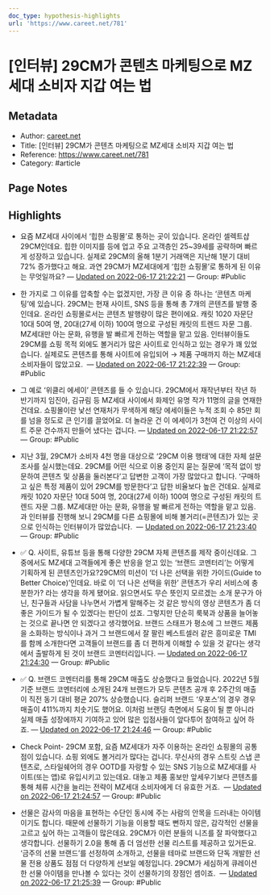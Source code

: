 ```yaml
---
doc_type: hypothesis-highlights
url: 'https://www.careet.net/781'
---
```


# [인터뷰] 29CM가 콘텐츠 마케팅으로 MZ세대 소비자 지갑 여는 법

## Metadata
- Author: [careet.net]()
- Title: [인터뷰] 29CM가 콘텐츠 마케팅으로 MZ세대 소비자 지갑 여는 법
- Reference: https://www.careet.net/781
- Category: #article

## Page Notes
## Highlights
- 요즘 MZ세대 사이에서 ‘힙한 쇼핑몰’로 통하는 곳이 있습니다. 온라인 셀렉트샵 29CM인데요. 힙한 이미지를 등에 업고 주요 고객층인 25~39세를 공략하며 빠르게 성장하고 있습니다. 실제로 29CM의 올해 1분기 거래액은 지난해 1분기 대비 72% 증가했다고 해요. 과연 29CM가 MZ세대에게 ‘힙한 쇼핑몰’로 통하게 된 이유는 무엇일까요? — [Updated on 2022-06-17 21:22:21](https://hyp.is/I0wwgu44EeyPp48ly8wC9g/www.careet.net/781) — Group: #Public

- 한 가지로 그 이유를 압축할 수는 없겠지만, 가장 큰 이유 중 하나는 ‘콘텐츠 마케팅’에 있습니다. 29CM는 현재 사이트, SNS 등을 통해 총 7개의 콘텐츠를 발행 중인데요. 온라인 쇼핑몰로서는 콘텐츠 발행량이 많은 편이에요. 캐릿 1020 자문단 10대 50여 명, 20대(27세 이하) 100여 명으로 구성된 캐릿의 트렌드 자문 그룹. MZ세대만 아는 문화, 유행을 발 빠르게 전하는 역할을 맡고 있음. 인터뷰이들도 29CM를 쇼핑 목적 외에도 볼거리가 많은 사이트로 인식하고 있는 경우가 꽤 있었습니다. 실제로도 콘텐츠를 통해 사이트에 유입되어 → 제품 구매까지 하는 MZ세대 소비자들이 많았고요.  — [Updated on 2022-06-17 21:22:39](https://hyp.is/LfcFeu44EeyYtVekTWyAHQ/www.careet.net/781) — Group: #Public

- 그 예로 ‘위클리 에세이’ 콘텐츠를 들 수 있습니다. 29CM에서 재작년부터 작년 하반기까지 임진아, 김규림 등 MZ세대 사이에서 화제인 유명 작가 11명의 글을 연재한 건데요. 쇼핑몰이란 낯선 연재처가 무색하게 해당 에세이들은 누적 조회 수 85만 회를 넘을 정도로 큰 인기를 끌었어요. 더 놀라운 건 이 에세이가 3천여 건 이상의 사이트 주문 건수까지 만들어 냈다는 겁니다. — [Updated on 2022-06-17 21:22:57](https://hyp.is/OHV7xu44EeyMDxuX6JuueQ/www.careet.net/781) — Group: #Public

- 지난 3월, 29CM가 소비자 4천 명을 대상으로 ‘29CM 이용 행태’에 대한 자체 설문조사를 실시했는데요. 29CM를 어떤 식으로 이용 중인지 묻는 질문에 ‘목적 없이 방문하여 콘텐츠 및 상품을 둘러본다’고 답변한 고객이 가장 많았다고 합니다. ‘구매하고 싶은 특정 제품이 있어 29CM를 방문한다’고 답한 비율보다 높은 건데요. 실제로 캐릿 1020 자문단 10대 50여 명, 20대(27세 이하) 100여 명으로 구성된 캐릿의 트렌드 자문 그룹. MZ세대만 아는 문화, 유행을 발 빠르게 전하는 역할을 맡고 있음. 과 인터뷰를 진행해 보니 29CM를 다른 쇼핑몰에 비해 볼거리(=콘텐츠)가 있는 곳으로 인식하는 인터뷰이가 많았습니다.  — [Updated on 2022-06-17 21:23:40](https://hyp.is/Ul3eeu44EeyYtpv2gUeyvQ/www.careet.net/781) — Group: #Public

- ✅ Q. 사이트, 유튜브 등을 통해 다양한 29CM 자체 콘텐츠를 제작 중이신데요. 그중에서도 MZ세대 고객들에게 좋은 반응을 얻고 있는 ‘브랜드 코멘터리’는 어떻게 기획하게 된 콘텐츠인가요?29CM의 미션이 ‘더 나은 선택을 위한 가이드(Guide to Better Choice)’인데요. 바로 이 ‘더 나은 선택을 위한’ 콘텐츠가 우리 서비스에 충분한가? 라는 생각을 하게 됐어요. 읽으면서도 무슨 뜻인지 모르겠는 소개 문구가 아닌, 친구들과 사담을 나누면서 가볍게 말해주는 것 같은 방식의 영상 콘텐츠가 좀 더 좋은 가이드가 될 수 있겠다는 판단이 섰죠. 그렇지만 단순히 룩북과 상품을 늘어놓는 것으로 끝나면 안 되겠다고 생각했어요. 브랜드 스태프가 평소에 그 브랜드 제품을 소화하는 방식이나 과거 그 브랜드에서 잘 팔린 베스트셀러 같은 흥미로운 TMI를 함께 소개한다면 고객들이 브랜드를 좀 더 편하게 이해할 수 있을 것 같다는 생각에서 출발하게 된 것이 브랜드 코멘터리입니다. — [Updated on 2022-06-17 21:24:30](https://hyp.is/b_AVwO44Eey2Aq-eypYQhg/www.careet.net/781) — Group: #Public

- ✅ Q. 브랜드 코멘터리를 통해 29CM 매출도 상승했다고 들었습니다. 2022년 5월 기준 브랜드 코멘터리에 소개된 24개 브랜드가 모두 콘텐츠 공개 후 2주간의 매출이 직전 동기 대비 평균 207% 상승했습니다. 슬리퍼 브랜드 ‘우포스’의 경우 경우 매출이 411%까지 치솟기도 했어요. 이처럼 브랜딩 측면에서 도움이 될 뿐 아니라 실제 매출 성장에까지 기여하고 있어 많은 입점사들이 앞다투어 참여하고 싶어 하죠. — [Updated on 2022-06-17 21:24:46](https://hyp.is/ea69AO44Eeyvjx_hDgtNPw/www.careet.net/781) — Group: #Public

- Check Point- 29CM 포함, 요즘 MZ세대가 자주 이용하는 온라인 쇼핑몰의 공통점이 있습니다. 쇼핑 외에도 볼거리가 많다는 겁니다. 무신사의 경우 스트릿 스냅 콘텐츠로, 스타일쉐어의 경우 OOTD를 자랑할 수 있는 SNS 기능으로 MZ세대를 사이트(또는 앱)로 유입시키고 있는데요. 대놓고 제품 홍보만 앞세우기보다 콘텐츠를 통해 체류 시간을 늘리는 전략이 MZ세대 소비자에게 더 유효한 거죠.  — [Updated on 2022-06-17 21:24:57](https://hyp.is/f_5Z6u44Eey0pOee4JIaCA/www.careet.net/781) — Group: #Public

- 선물은 감사의 마음을 표현하는 수단인 동시에 주는 사람의 안목을 드러내는 아이템이기도 합니다. 때문에 선물하기 기능을 이용할 때도 뻔하지 않은, 감각적인 선물을 고르고 싶어 하는 고객들이 많은데요. 29CM가 이런 분들의 니즈를 잘 파악했다고 생각합니다. 선물하기 2.0을 통해 좀 더 엄선한 선물 리스트를 제공하고 있거든요. ‘금주의 선물 브랜드’를 선정하여 소개하고, 선물을 테마로 브랜드와 단독 개발한 선물 전용 상품도 점점 더 다양하게 선보일 예정입니다. 29CM가 세심하게 큐레이션한 선물 아이템을 만나볼 수 있다는 것이 선물하기의 장점인 셈이죠.  — [Updated on 2022-06-17 21:25:39](https://hyp.is/mSvW6u44Eey8OKvwg-Oieg/www.careet.net/781) — Group: #Public



